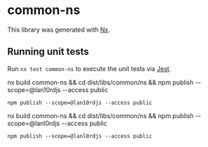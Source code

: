 # common-ns

This library was generated with [Nx](https://nx.dev).

## Running unit tests

Run `nx test common-ns` to execute the unit tests via [Jest](https://jestjs.io).

nx build common-ns && cd dist/libs/common/ns && npm publish --scope=@lan10rdjs --access public
~~~~~~~~~~~~~~~~~~~~~~~~~~~~~~~~~~~~~~~~~~~~~~
npm publish --scope=@lan10rdjs --access public
~~~~~~~~~~~~~~~~~~~~~~~~~~~~~~~~~~~~~~~~~~~~~~

nx build common-ns && cd dist/libs/common/ns && npm publish --scope=@lanl0rdjs --access public
~~~~~~~~~~~~~~~~~~~~~~~~~~~~~~~~~~~~~~~~~~~~~~
npm publish --scope=@lanl0rdjs --access public
~~~~~~~~~~~~~~~~~~~~~~~~~~~~~~~~~~~~~~~~~~~~~~